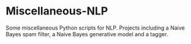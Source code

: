 # Miscellaneous-NLP
Some miscellaneous Python scripts for NLP. Projects including a Naive Bayes spam filter,  a Naive Bayes generative model and a tagger.
